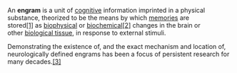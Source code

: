 An **engram** is a unit of [cognitive](https://en.wikipedia.org/wiki/Cognition "Cognition") information imprinted in a physical substance, theorized to be the means by which [memories](https://en.wikipedia.org/wiki/Memory "Memory") are stored[[1]](https://en.wikipedia.org/wiki/Engram_%28neuropsychology%29#cite_note-1) as [biophysical](https://en.wikipedia.org/wiki/Biophysics "Biophysics") or [biochemical](https://en.wikipedia.org/wiki/Biochemistry "Biochemistry")[[2]](https://en.wikipedia.org/wiki/Engram_%28neuropsychology%29#cite_note-2) changes in the brain or other [biological tissue](https://en.wikipedia.org/wiki/Biological_tissue "Biological tissue"), in response to external stimuli.

Demonstrating the existence of, and the exact mechanism and location of, neurologically defined engrams has been a focus of persistent research for many decades.[[3]](https://en.wikipedia.org/wiki/Engram_%28neuropsychology%29#cite_note-Levy-3)